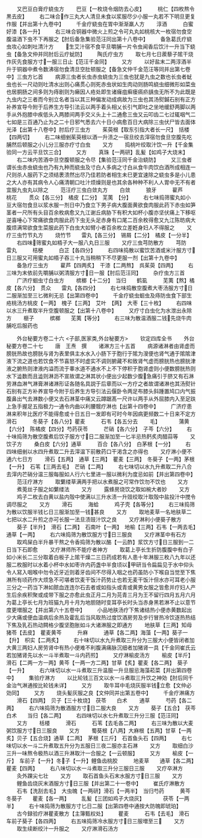 <!-- { "loadSidebar": true } -->
　　又巴豆白膏疗蛲虫方
　　巴豆【一枚烧令烟防去心皮】　　　桃仁【四枚熬令黒去皮】
　　右二味合作三丸大人清旦未食以浆服尽少小服一丸若不下明旦更复作服【并出第十九卷中】
　　千金疗蛲虫在胃中渐渐羸人方
　　淳酒　　　白蜜　　　好漆【各一升】
　　右三味合铜器中微火上煎之令可丸丸如桃核大一枚宿勿食空腹温酒下虫不下再服之【肘后备急集验范汪同出第十八卷中】
　　备急葛氏疗蛲虫攻心如刺吐清汁方
　　生艾汁宿不食平旦嚼脯一片令虫闻香后饮汁一升当下蛲虫【备急文仲并同肘后云疗蚘防】
　　陶氏疗虫方
　　取七月七日蒺藜子隂干烧作灰先食服方寸一服三日止【范汪千金同】
　　又方
　　以好盐末二两淳酒半升于铜器中煮令数沸宿勿食清旦空肚顿服之【备急文仲千金范汪等同并出第七卷中】三虫方匕首
　　病源三虫者长虫赤虫蛲虫为三虫也犹是九虫之数也长虫者蚘虫也长一尺动则吐清水出则心痛贯心则死赤虫状如生肉动则肠鸣蛲虫细微形如菜虫也居胴肠之间多则为痔剧则为癞因人疮处即生诸癕疽癣瘘瘑疥龋虫无所不为此既是九虫内之三者而今别立名者当以其三种偏发动成病故为三虫也其汤熨鍼石别有正方补养宣导今附于后养生方导引法云以两手着头相乂长引气即吐之坐地缓舒两脚以两手从外抱膝中疾低头入两膝间两手交义头上十二通愈三虫又云叩齿二七过辄咽气二七如是三百通乃止为之二十日邪气悉去六十日小病愈百日大病除三虫伏尸皆去面体光泽【出第十八卷中】肘后疗三虫方
　　茱萸根【取东引指大者长一尺】　括楼【四两切】
　　右二味细剉茱萸根以酒一升渍之一宿旦绞去滓宿勿食旦空腹先吃脯然后顿服之小儿分三服亦疗寸白虫
　　又方
　　捣桃叶绞取汁饮一升【千金集验同一方云平旦饮三合】
　　又方
　　真珠【一两研】乱髪【如鸡子大烧末】
　　右二味内苦酒中旦空腹顿服之令尽【集验范汪同千金治蛲防】
　　又三虫者谓长虫赤虫蛲虫也乃有九种而蛲虫及寸白人多病之寸白从食牛肉饮白酒所成相连一尺则杀人服药下之须结褁溃然出尽乃佳若防者相生未巳更宜速除之蛲虫多是小儿患之大人亦有其病令人心痛清朝口吐汁烦燥则是也其余各种种不利人人胃中无不有者宜服九虫丸以除之
　　范汪疗三虫白敛丸方
　　白敛　　　狼牙　　　雚芦　　桃花
　　贯众【各三分】　橘皮【二分】　芜荑　【分】
　　右七味捣筛蜜丸如小豆大宿勿食旦以浆水服一剂日中乃食立下男子病大腹面黄欲食肉服此药下赤虫如笋茎者一尺所有头目百余枚病愈又九江谢丘病胁下有积大如杯小腹亦坚伏痛上下移呕逆喜唾心下常痛欲食肉服此药下虫无头足赤身有口尾二百余枚得愈又九江陈昉病大腹烦满常欲食生菜服此药下白虫大如臂小者百余枚立差姙身妇人不得服之
　　又疗三虫竹节丸方
　　烧竹节　　雷丸【各三分】　锡屑【二分】　橘皮【一分半】
　　右四味筛蜜丸如梧子大一服八丸日三服
　　又疗三虫芎防散方
　　芎防　　雷丸　　　桔梗　　　白芷【各四分】
　　右四味捣散以蜜饮苦酒或米汁服方寸日三服又可用蜜丸如梧子吞三十丸当稍稍下不尽更服一剂【出第十九卷中】
　　备急疗三虫方
　　雚芦【四两炙】　干漆【二两熬】　呉茱萸【四两】
　　右三味为末依前先嚼脯以粥清服方寸日一服【肘后范汪同】
　　杂疗虫方三首
　　广济疗蛔虫寸白虫方
　　槟榔【十二分】　当归　　鹤虱　　　芜荑【熬】橘皮【各六分】　贯众　　雷丸【各四分】
　　右七味捣散空腹煮大枣汤服方寸日二服渐加至三匕微利无忌【出第四卷中】
　　千金疗蛲虫蛔虫及痔防虫食下部生疮桃汤方桃皮【一两】　槐子【三两】　艾叶　【两】　大枣【三十枚】
　　右四味以水三升煮取半升空腹顿服之【出第十八卷中】
　　又疗寸白虫化为水泄出永除方
　　榧子　　　槟榔　　芜荑【等分】
　　右三味为散温酒服二钱先烧牛肉脯吃后服药也












　　外台秘要方卷二十六
<子部,医家类,外台秘要方>
　　钦定四库全书
　　外台秘要方卷二十七
　　唐　王焘　撰
　　诸淋方三十五首
　　病源诸淋者由肾虚而膀胱热故也膀胱与肾为表里俱主水水入小肠下于胞行于隂为溲便也肾气通于隂隂津液下流之道也若饮食不节喜怒不时虚实不调则腑藏不和致肾气虚而膀胱热也膀胱津液之腑热则津液内溢而流于睾水道不通水不上不下停积于胞肾虚则小便数膀胱热则水下澁数而且澁则淋沥不宣故谓之淋其状小便出少起数少腹急痛引于脐又有石淋劳淋血淋气淋膏淋诸淋形证各随名具説于后章而以一方疗之者故谓诸淋也其汤熨针石别有正方补养宣导今附于后养生方导引法云偃卧令两足布膝头斜踵置鸠口内气振腹鼻出气去淋数小便又去石淋茎中痛又云蹲踞髙一尺许以两手从外屈膝内入至足趺上急手握足五指极力一通令内曲以利腰髋疗淋也【出第十四卷中】
　　广济疗患淋来积年比医疗不能得愈或十日五日一发即有可时今年因病更频数二十日来不定方滑石　　　冬葵子【各八分】瞿麦　　　石韦【各五分去
　　毛】　　　　蒲黄【六分】　陈橘皮【四分】芍药茯苓　　　芒硝【各六分】　子芩【六分】
　　右十味捣筛为散空腹煮后饮子服方寸日二服渐加至一匕半忌热麫炙肉醋蒜等
　　又饮子方
　　桑白皮【六分】通草　　　百合【各八分】　白茅根【一分】
　　右四味细剉以水四升煮取二升去滓温下前散药口干渇含之亦得也
　　又疗淋小便不通六七日方
　　滑石【五两】　通草【三两】　瞿麦【三两】　冬葵子【一两】茅根【一升】　石苇【三两去毛】　芒硝【二两】
　　右七味切以水九升煮取二升八合去滓内芒硝分温三服每服如人行六七里进一服以微利为度忌如前【并出第四卷中】
　　范汪疗淋方
　　取蘩缕草满两手把以水煮服之可常作饮勿不饮也
　　又方
　　煮莵丝子服之如蘩缕法
　　又方
　　露蜂房烧饮之取如椀大者妙
　　又方
　　鸡子二枚去白黄以盐内殻中使满以三升水渍一升豉绞取汁取殻中盐投汁中搅令调尽服之
　　又方
　　滑石　　　海蛤　　　鸡子壳【各等分】
　　右三味捣筛为散以饮服半钱匕日三服渐加至一钱甚良
　　又方
　　取地麦草一名地肤草二七把以水二升煎之亦可长服一法旦渍豉汁饮之良
　　又疗淋利小便葵子散方
　　葵子【半升】　滑石【二两】　石南叶【一两】　地榆【三两】石韦【一两去毛】　通草【一两】
　　右六味捣筛为散饮服方寸日三服良
　　又疗淋茎中有石方
　　取鸡屎白半升暴干熬之令香捣筛为散以酪【一云酢】浆饮方寸日三服到一二日当下石即愈
　　又疗淋师所不能疗者神方
　　取葛上亭长生折防腹腹中有白子如小米长二三分取着白板子上隂干燥二三日药成若有人患十年淋服三枚八九年以还服二枚服时以水着小杯中水如枣许内药盏中半食顷以甲研当令扁扁见于水中仰头令人冩入咽喉中勿令近牙近则着牙齿间不尽得入咽之也药虽防小下喉自当觉至下焦淋所有顷药作大烦急不可堪者饮麦干饭汁药势止也若无麦干饭汁但水亦可耳老小服三分之一药当下淋如脓血连连尔石去者或如指头或青或黄男女服之皆愈并疗妇人产生后余疾积聚或成带下服之亦愈此虫正月二月为芫青三月为王不留行四月五月六月为葛上亭长七月为班猫九月十月为地胆随时变耳亭长时头当赤身黑若淋不止以意节度更増服之【并出第六十五卷中】
　　小品地肤汤疗下焦诸结热小便赤黄数起出少大痛或便血温病后余热及霍乱后当风取热过度饮酒房劳及步行冒热冷饮逐热热结下焦及乳石热动闗格少腹坚胞胀如斗大诸淋服之即通方
　　地肤草【三两】知母　　　猪苓【去皮】　瞿麦黄芩　　　升麻　　　通草【各二两】海藻【一两】葵子一【升】　枳实【二两炙】
　　右十味切以水九升煮取三升分为三服大小便皆闭者加大黄三两妇人房劳肾中有热小便难不利腹满痛脉沉细者加猪肾一具【千金同崔氏云若加猪肾先以水一斗半煮取一斗内药煎】
　　又疗淋榆皮汤方
　　榆皮【半斤】　滑石【二两一方一两】黄芩【一两一方二两】甘草【炙】瞿麦【各二两】　葵子【一升】
　　右六味切以水一斗煮取三升温服一升旦服忌海藻菘菜【并出第四卷中】
　　集验疗淋方
　　以比轮钱三百文以水一斗煮取三升饮之神効【肘后同千金治气淋通按比轮钱未详】
　　又方
　　取牛耳中毛烧灰服半钱立愈【文仲必効同】
　　又方
　　烧头髪灰服之良【文仲同并出第五卷中】
　　千金疗淋痛方
　　滑石【四两】　贝子【三十枚烧】　茯苓　　白术
　　通草　　　芍药【各二两】
　　右六味捣筛为散酒服方寸日二服大良
　　又方
　　葵子【五合】　茯芩　　　白术　　当归【各二两】
　　右四味切以水七升煮取三升分三服【范汪同】
　　又方
　　栝楼　　　滑石　　　石苇【去毛各二两】
　　右三味为散以大麦粥饮服方寸日三服良
　　又方
　　蜀葵根【八两】大麻根【五两】甘草【一两炙】贝子【五合烧】通草【二两】　茅根【三斤】　石首鱼头石【四两】
　　右七味切以水一斗二升煮取五升分为五服日三夜二服亦主石淋
　　又方
　　取细白沙三升一味熬令极热以酒三升淋取汁一合服之【一云顿服】
　　又方
　　榆皮【一斤】　车前子【一升】冬子【一升】鲤鱼齿桃胶　　　地麦草　　通草【各二两】瞿麦【四两】
　　右八味切以水一斗煮取三升分三服日三服
　　又疗卒淋方
　　灸外踝尖七壮
　　又方
　　取石首鱼头石末水服方寸日三服
　　又方
　　鲤鱼齿烧灰末酒服方寸日三服【并出第二十一卷中】
　　崔氏疗淋散方
　　石韦【洗刮去毛】　大虫魄【一两研】滑石【一两半】　当归芍药　　　黄芩　　　冬葵子　　瞿麦【各一两】
　　乱髪【三团如鸡子大烧灰】　　　　茯苓【一两半】
　　右十味捣筛为散服方寸匕日二服【出第四卷中通按大防魄即琥珀】
　　古今録验疗淋瞿麦散方【主簿甄权处】
　　瞿麦　　　石韦【去毛】　滑石　　　车前子葵子【各四两】
　　右五味捣筛冷水服方寸日三服増至三
　　又方
　　取生续断绞汁一升服之
　　又疗淋滑石汤方

